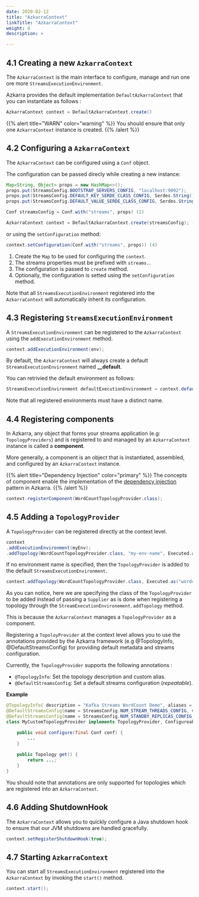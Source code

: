 ```yaml
---
date: 2020-02-12
title: "AzkarraContext"
linkTitle: "AzkarraContext"
weight: 4
description: >

---
```


## 4.1 Creating a new `AzkarraContext`

The `AzkarraContext` is the main interface to configure, manage and run one ore more `StreamsExecutionEnvironment`. 

Azkarra provides the default implementation `DefaultAzkarraContext` that you can instantiate as follows : 

```java
AzkarraContext context = DefaultAzkarraContext.create()
``` 


{{% alert title="WARN" color="warning" %}}
You should ensure that only one `AzkarraContext` instance is created.
{{% /alert %}}


## 4.2 Configuring a `AzkarraContext`

The `AzkarraContext` can be configured using a `Conf` object.

The configuration can be passed direcly while creating a new instance: 

```java
Map<String, Object> props = new HashMap<>(); 
props.put(StreamsConfig.BOOTSTRAP_SERVERS_CONFIG, "localhost:9092");
props.put(StreamsConfig.DEFAULT_KEY_SERDE_CLASS_CONFIG, Serdes.String().getClass());
props.put(StreamsConfig.DEFAULT_VALUE_SERDE_CLASS_CONFIG, Serdes.String().getClass()); (1)

Conf streamsConfig = Conf.with("streams", props) (2)

AzkarraContext context = DefaultAzkarraContext.create(streamsConfig); (3)
```

or using the `setConfiguration` method: 

```java
context.setConfiguration(Conf.with("streams", props)) (4)
```

1. Create the `Map` to be used for configuring the `context`.
2. The streams properties must be prefixed with `streams.`.
3. The configuration is passed to `create` method.
4. Optionally, the configuration is setted using the `setConfiguration` method.

Note that all `StreamsExecutionEnvironment` registered into the `AzkarraContext` will automatically inherit its configuration.

## 4.3 Registering `StreamsExecutionEnvironment`

A `StreamsExecutionEnvironment` can be registered to the `AzkarraContext` using the `addExecutionEnvironment` method.

```java
context.addExecutionEnvironment(env);
```

By default, the `AzkarraContext` will always create a default `StreamsExecutionEnvironment` named **__default**.

You can retrivied the default environment as follows:

```java
StreamsExecutionEnvironment defaultExecutionEnvironment = context.defaultExecutionEnvironment();
```

Note that all registered environments must have a distinct name.

## 4.4 Registering components

In Azkarra, any object that forms your streams application (e.g: `TopologyProviders`) and is registered to and managed by an `AzkarraContext` instance is called a **component**.  

More generally, a component is an object that is instantiated, assembled, and configured by an  `AzkarraContext` instance.

{{% alert title="Dependency Injection" color="primary" %}}
The concepts of component enable the implementation of the [dependency injection](./dependency-injection) pattern in Azkarra.
{{% /alert %}}

```java
context.registerComponent(WordCountTopologyProvider.class);
```

## 4.5 Adding a `TopologyProvider`

A `TopologyProvider` can be registered directly at the context level.

```java
context
.addExecutionEnvironment(myEnv);
.addTopology(WordCountTopologyProvider.class, "my-env-name", Executed.as("wordcount"))
```

If no environment name is specified, then the `TopologyProvider` is added to the default `StreamsExecutionEnvironment`.
```java
context.addTopology(WordCountTopologyProvider.class, Executed.as("wordcount"));
```

As you can notice, here we are specifying the class of the `TopologyProvider` to be added instead of passing a `Supplier` as is done when registering a topology through the `StreamExecutionEnvironement.addTopology` method.

This is because the `AzkarraContext` manages a `TopologyProvider` as a component.

Registering a `TopoloyProvider` at the context level allows you to use the  annotations provided by the Azkarra framework (e.g @TopologyInfo, @DefaultStreamsConfig) for providing default metadata and streams configuration.


Currently, the `TopologyProvider` supports the following annotations :

 * `@TopologyInfo`: Set the topology description and custom alias.
 * `@DefaultStreamsConfig`: Set a default streams configuration (_repeatable_).
 

**Example**

```java
@TopologyInfo( description = "Kafka Streams WordCount Demo", aliases = "custom")
@DefaultStreamsConfig(name = StreamsConfig.NUM_STREAM_THREADS_CONFIG, value = "4")
@DefaultStreamsConfig(name = StreamsConfig.NUM_STANDBY_REPLICAS_CONFIG, value = "2")
class MyCustomTopologyProvider implements TopologyProvider, Configureable {

    public void configure(final Conf conf) {
        ...
    }   
    
    public Topology get() {
        return ...;
    }
}
```

You should note that annotations are only supported for topologies which are registered into an `AzkarraContext`.

## 4.6 Adding ShutdownHook

The `AzkarraContext` allows you to quickly configure a Java shutdown hook to ensure that our JVM shutdowns are handled gracefully.

```java
context.setRegisterShutdownHook(true);
```

## 4.7 Starting `AzkarraContext`

You can start all `StreamsExecutionEnvironment` registered into the `AzkarraContext` by invoking the `start()` method.

```java
context.start();
```

